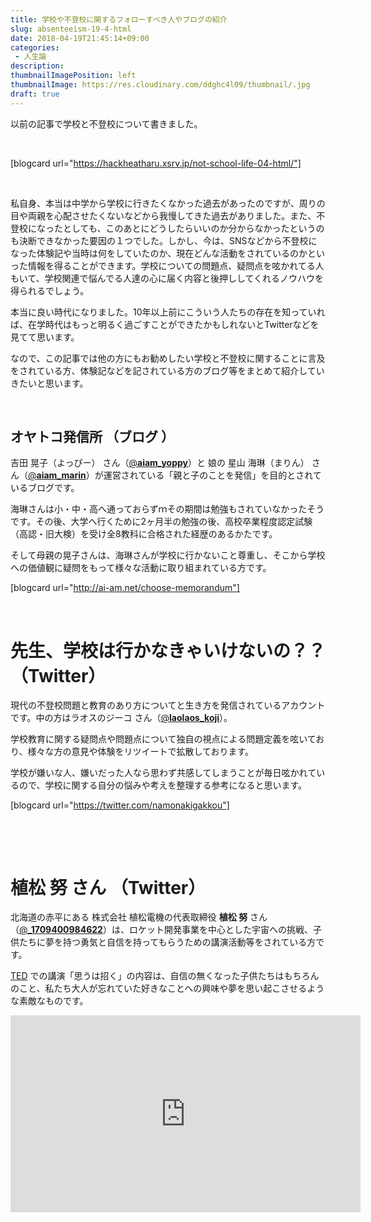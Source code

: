```yaml
---
title: 学校や不登校に関するフォローすべき人やブログの紹介
slug: absenteeism-19-4-html
date: 2018-04-19T21:45:14+09:00
categories: 
 - 人生論
description: 
thumbnailImagePosition: left
thumbnailImage: https://res.cloudinary.com/ddghc4l09/thumbnail/.jpg
draft: true
---
```


<!--more-->

以前の記事で学校と不登校について書きました。

&nbsp;

[blogcard url="https://hackheatharu.xsrv.jp/not-school-life-04-html/"]

&nbsp;

私自身、本当は中学から学校に行きたくなかった過去があったのですが、周りの目や両親を心配させたくないなどから我慢してきた過去がありました。また、不登校になったとしても、このあとにどうしたらいいのか分からなかったというのも決断できなかった要因の１つでした。しかし、今は、SNSなどから不登校になった体験記や当時は何をしていたのか、現在どんな活動をされているのかといった情報を得ることができます。学校についての問題点、疑問点を呟かれてる人もいて、学校関連で悩んでる人達の心に届く内容と後押ししてくれるノウハウを得られるでしょう。

本当に良い時代になりました。10年以上前にこういう人たちの存在を知っていれば、在学時代はもっと明るく過ごすことができたかもしれないとTwitterなどを見てて思います。

なので、この記事では他の方にもお勧めしたい学校と不登校に関することに言及をされている方、体験記などを記されている方のブログ等をまとめて紹介していきたいと思います。

&nbsp;
<h2><strong>オヤトコ発信所 （</strong><strong>ブログ </strong><strong>）
</strong></h2>
吉田 晃子（よっぴー） さん（<a class="ProfileHeaderCard-screennameLink u-linkComplex js-nav" href="https://twitter.com/aiam_yoppy" target="_blank" rel="noopener"><span class="username u-dir" dir="ltr">@<b class="u-linkComplex-target">aiam_yoppy</b></span></a>）と 娘の 星山 海琳（まりん） さん（<a class="ProfileHeaderCard-screennameLink u-linkComplex js-nav" href="https://twitter.com/aiam_marin"><span class="username u-dir" dir="ltr">@<b class="u-linkComplex-target">aiam_marin</b></span></a>）が運営されている「親と子のことを発信」を目的とされているブログです。

海琳さんは小・中・高へ通っておらずｍその期間は勉強もされていなかったそうです。その後、大学へ行くために2ヶ月半の勉強の後、高校卒業程度認定試験（高認・旧大検）を受け全8教科に合格された経歴のあるかたです。

そして母親の晃子さんは、海琳さんが学校に行かないこと尊重し、そこから学校への価値観に疑問をもって様々な活動に取り組まれている方です。

[blogcard url="http://ai-am.net/choose-memorandum"]

&nbsp;
<h1 class="ProfileHeaderCard-name">先生、学校は行かなきゃいけないの？？ （Twitter）</h1>
<p class="ProfileHeaderCard-name">現代の不登校問題と教育のあり方についてと生き方を発信されているアカウントです。中の方はラオスのジーコ さん（<a class="ProfileHeaderCard-screennameLink u-linkComplex js-nav" href="https://twitter.com/laolaos_koji"><span class="username u-dir" dir="ltr">@<b class="u-linkComplex-target">laolaos_koji</b></span></a>）。</p>
学校教育に関する疑問点や問題点について独自の視点による問題定義を呟いており、様々な方の意見や体験をリツイートで拡散しております。

学校が嫌いな人、嫌いだった人なら思わず共感してしまうことが毎日呟かれているので、学校に関する自分の悩みや考えを整理する参考になると思います。

[blogcard url="https://twitter.com/namonakigakkou"]

&nbsp;

&nbsp;
<h1 class="ProfileHeaderCard-name">植松 努 さん （Twitter）</h1>
北海道の赤平にある 株式会社 植松電機の代表取締役 <strong>植松 努</strong> さん（<a class="ProfileCardMini-screennameLink u-linkComplex js-nav u-dir" dir="ltr" href="https://twitter.com/_1709400984622"><span class="username u-dir" dir="ltr">@<b class="u-linkComplex-target">_1709400984622</b></span></a>）は、ロケット開発事業を中心とした宇宙への挑戦、子供たちに夢を持つ勇気と自信を持ってもらうための講演活動等をされている方です。

<a href="https://www.ted.com/talks?sort=popular&amp;language=ja" target="_blank" rel="noopener">TED</a> での講演「思うは招く」の内容は、自信の無くなった子供たちはもちろんのこと、私たち大人が忘れていた好きなことへの興味や夢を思い起こさせるような素敵なものです。

<iframe src="https://www.youtube.com/embed/gBumdOWWMhY?rel=0&amp;controls=0" width="560" height="315" frameborder="0" allowfullscreen="allowfullscreen"></iframe>
